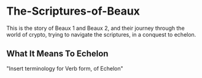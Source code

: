 # The-Scriptures-of-Beaux
This is the story of Beaux 1 and Beaux 2, and their journey through the world of crypto, trying to navigate the scriptures, in a conquest to echelon.

## What It Means To Echelon

"Insert terminology for Verb form, of Echelon"
